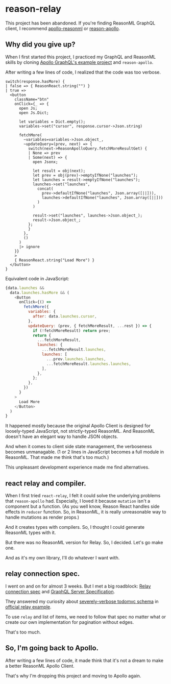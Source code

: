 # reason-relay

This project has been abandoned. If you're finding ReasonML GraphQL client, I recommend [apollo-reasonml](https://github.com/sainthkh/apollo-reasonml) or [reason-apollo](https://github.com/apollographql/reason-apollo). 

## Why did you give up?

When I first started this project, I practiced my GraphQL and ReasonML skills by cloning [Apollo GraphQL's example project](https://github.com/apollographql/fullstack-tutorial) and `reason-apollo`. 

After writing a few lines of code, I realized that the code was too verbose.

```reason
switch(response.hasMore) {
| false => { ReasonReact.string("") }
| true =>
  <button 
    className="btn"
    onClick={_ => {
      open Js;
      open Js.Dict;

      let variables = Dict.empty();
      variables->set("cursor", response.cursor->Json.string)
      
      fetchMore(
        ~variables=variables->Json.object_,
        ~updateQuery=(prev, next) => {
          switch(next->ReasonApolloQuery.fetchMoreResultGet) {
          | None => prev
          | Some(next) => {
            open Jsonx;
            
            let result = obj(next);
            let prev = obj(prev)->emptyIfNone("launches");
            let launches = result->emptyIfNone("launches");
            launches->set("launches", 
              concat(
                prev->defaultIfNone("launches", Json.array([||])), 
                launches->defaultIfNone("launches", Json.array([||]))
              )
            )
            
            result->set("launches", launches->Json.object_);
            result->Json.object_;
          };
          }
        },
        ()
      )
      |> ignore
    }}
    >
    { ReasonReact.string("Load More") }
  </button>
}
```

Equivalent code in JavaScript:

```js
{data.launches &&
  data.launches.hasMore && (
    <Button
      onClick={() =>
        fetchMore({
          variables: {
            after: data.launches.cursor,
          },
          updateQuery: (prev, { fetchMoreResult, ...rest }) => {
            if (!fetchMoreResult) return prev;
            return {
              ...fetchMoreResult,
              launches: {
                ...fetchMoreResult.launches,
                launches: [
                  ...prev.launches.launches,
                  ...fetchMoreResult.launches.launches,
                ],
              },
            };
          },
        })
      }
    >
      Load More
    </Button>
  )
}
```

It happened mostly because the original Apollo Client is designed for loosely-typed JavaScript, not strictly-typed ReasonML. And ReasonML doesn't have an elegant way to handle JSON objects. 

And when it comes to client side state management, the verboseness becomes unmanagable. (1 or 2 lines in JavaScript becomes a full module in ReasonML. That made me think that's too much.)

This unpleasant development experience made me find alternatives. 

## react relay and compiler.

When I first tried `react-relay`, I felt it could solve the underlying problems that `reason-apollo` had. Especially, I loved it because `mutation` isn't a component but a function. (As you well know, Reason React handles side effects in `reducer` function. So, in ReasonML, it is really unreasonable way to handle mutations as render props.)

And it creates types with compilers. So, I thought I could generate ReasonML types with it. 

But there was no ReasonML version for Relay. So, I decided. Let's go make one. 

And as it's my own library, I'll do whatever I want with. 

## relay connection spec. 

I went on and on for almost 3 weeks. But I met a big roadblock: [Relay connection spec](https://facebook.github.io/relay/graphql/connections.htm) and [GraphQL Server Specification](https://facebook.github.io/relay/docs/en/graphql-server-specification.html).

They answered my curiosity about [severely-verbose todomvc schema](https://github.com/relayjs/relay-examples/blob/master/todo/data/schema.graphql) in [official relay example](https://github.com/relayjs/relay-examples).

To use `relay` and list of items, we need to follow that spec no matter what or create our own implementation for pagination without edges.

That's too much. 

## So, I'm going back to Apollo.

After writing a few lines of code, it made think that it's not a dream to make a better ReasonML Apollo Client. 

That's why I'm dropping this project and moving to Apollo again.
